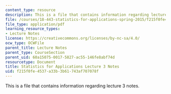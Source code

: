 ```yaml
---
content_type: resource
description: This is a file that contains information regarding lecture 3 notes.
file: /courses/18-443-statistics-for-applications-spring-2015/f215f0fe4537a33b3b61743af707078f_MIT18_443S15_LEC3.pdf
file_type: application/pdf
learning_resource_types:
- Lecture Notes
license: https://creativecommons.org/licenses/by-nc-sa/4.0/
ocw_type: OCWFile
parent_title: Lecture Notes
parent_type: CourseSection
parent_uid: 60a15075-0017-5827-ac55-146fe8abf74d
resourcetype: Document
title: Statistics for Applications Lecture 3 Notes
uid: f215f0fe-4537-a33b-3b61-743af707078f
---
```

This is a file that contains information regarding lecture 3 notes.